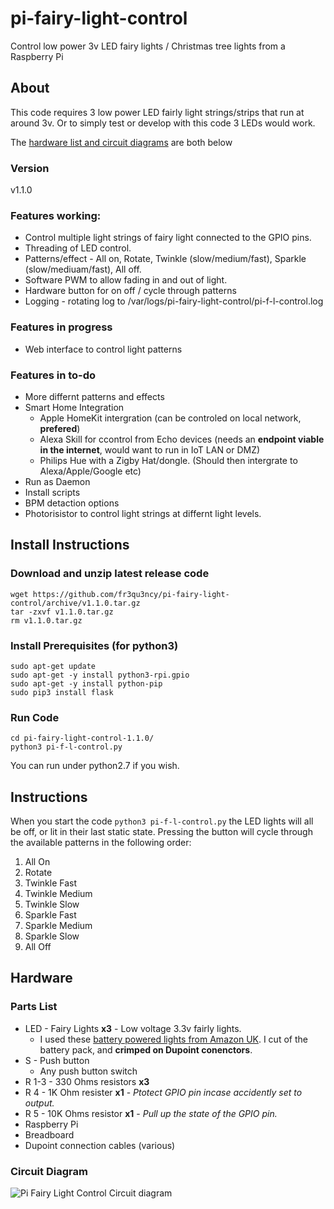 # pi-fairy-light-control
Control low power 3v LED fairy lights / Christmas tree lights from a Raspberry Pi

## About
This code requires 3 low power LED fairly light strings/strips that run at around 3v. Or to simply test or develop with this code 3 LEDs would work.

The [hardware list and circuit diagrams](https://github.com/fr3qu3ncy/pi-fairy-light-control#hardware) are both below

### Version
v1.1.0
### Features working:
* Control multiple light strings of fairy light connected to the GPIO pins.
* Threading of LED control.
* Patterns/effect - All on, Rotate, Twinkle (slow/medium/fast), Sparkle (slow/mediuam/fast), All off.
* Software PWM to allow fading in and out of light.
* Hardware button for on off / cycle through patterns
* Logging - rotating log to /var/logs/pi-fairy-light-control/pi-f-l-control.log
### Features in progress
* Web interface to control light patterns
### Features in to-do
* More differnt patterns and effects
* Smart Home Integration
    * Apple HomeKit intergration (can be controled on local network, **prefered**)
    * Alexa Skill for ccontrol from Echo devices (needs an **endpoint viable in the internet**, would want to run in IoT LAN or DMZ)
    * Philips Hue with a Zigby Hat/dongle. (Should then intergrate to Alexa/Apple/Google etc)
* Run as Daemon
* Install scripts
* BPM detaction options
* Photorisistor to control light strings at differnt light levels.

## Install Instructions
### Download and unzip latest release code
```
wget https://github.com/fr3qu3ncy/pi-fairy-light-control/archive/v1.1.0.tar.gz
tar -zxvf v1.1.0.tar.gz
rm v1.1.0.tar.gz
```

### Install Prerequisites (for python3)
```
sudo apt-get update
sudo apt-get -y install python3-rpi.gpio
sudo apt-get -y install python-pip
sudo pip3 install flask
```

### Run Code
```
cd pi-fairy-light-control-1.1.0/
python3 pi-f-l-control.py
```
You can run under python2.7 if you wish.

## Instructions
When you start the code `python3 pi-f-l-control.py` the LED lights will all be off, or lit in their last static state.
Pressing the button will cycle through the available patterns in the following order:
1. All On
1. Rotate
1. Twinkle Fast
1. Twinkle Medium
1. Twinkle Slow
1. Sparkle Fast
1. Sparkle Medium
1. Sparkle Slow
1. All Off

## Hardware
### Parts List
* LED - Fairy Lights **x3** - Low voltage 3.3v fairly lights.
    * I used these [battery powered lights from Amazon UK](https://www.amazon.co.uk/gp/product/B08FSQDRJX/ref=ppx_yo_dt_b_asin_image_o04_s00?ie=UTF8&psc=1). I cut of the battery pack, and **crimped on Dupoint conenctors**.
* S - Push button
    * Any push button switch
* R 1-3 - 330 Ohms resistors **x3**
* R 4 - 1K Ohm resister **x1** - _Ptotect GPIO pin incase accidently set to output._
* R 5 - 10K Ohms resistor **x1** - _Pull up the state of the GPIO pin._
* Raspberry Pi
* Breadboard
* Dupoint connection cables (various)

### Circuit Diagram
![Pi Fairy Light Control Circuit diagram](https://user-images.githubusercontent.com/33297343/102684505-19197080-41d1-11eb-9976-910c02450e79.png)

